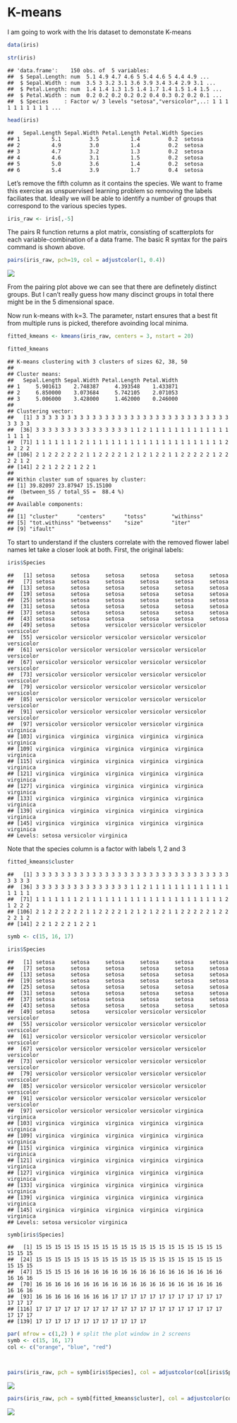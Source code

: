 K-means
================

I am going to work with the Iris dataset to demonstate K-means

``` r
data(iris)

str(iris)
```

    ## 'data.frame':    150 obs. of  5 variables:
    ##  $ Sepal.Length: num  5.1 4.9 4.7 4.6 5 5.4 4.6 5 4.4 4.9 ...
    ##  $ Sepal.Width : num  3.5 3 3.2 3.1 3.6 3.9 3.4 3.4 2.9 3.1 ...
    ##  $ Petal.Length: num  1.4 1.4 1.3 1.5 1.4 1.7 1.4 1.5 1.4 1.5 ...
    ##  $ Petal.Width : num  0.2 0.2 0.2 0.2 0.2 0.4 0.3 0.2 0.2 0.1 ...
    ##  $ Species     : Factor w/ 3 levels "setosa","versicolor",..: 1 1 1 1 1 1 1 1 1 1 ...

``` r
head(iris)
```

    ##   Sepal.Length Sepal.Width Petal.Length Petal.Width Species
    ## 1          5.1         3.5          1.4         0.2  setosa
    ## 2          4.9         3.0          1.4         0.2  setosa
    ## 3          4.7         3.2          1.3         0.2  setosa
    ## 4          4.6         3.1          1.5         0.2  setosa
    ## 5          5.0         3.6          1.4         0.2  setosa
    ## 6          5.4         3.9          1.7         0.4  setosa

Let’s remove the fifth column as it contains the species. We want to
frame this exercise as unspuervised learning problem so removing the
labels faciliates that. Ideally we will be able to identify a number of
groups that correspond to the various species types.

``` r
iris_raw <- iris[,-5]
```

The pairs R function returns a plot matrix, consisting of scatterplots
for each variable-combination of a data frame. The basic R syntax for
the pairs command is shown above.

``` r
pairs(iris_raw, pch=19, col = adjustcolor(1, 0.4))
```

![](kmeans_files/figure-gfm/unnamed-chunk-5-1.png)<!-- -->

From the pairing plot above we can see that there are definetely
distinct groups. But I can’t really guess how many discinct groups in
total there might be in the 5 dimensional space.

Now run k-means with k=3. The parameter, nstart ensures that a best fit
from multiple runs is picked, therefore avoinding local minima.

``` r
fitted_kmeans <- kmeans(iris_raw, centers = 3, nstart = 20)
```

``` r
fitted_kmeans
```

    ## K-means clustering with 3 clusters of sizes 62, 38, 50
    ## 
    ## Cluster means:
    ##   Sepal.Length Sepal.Width Petal.Length Petal.Width
    ## 1     5.901613    2.748387     4.393548    1.433871
    ## 2     6.850000    3.073684     5.742105    2.071053
    ## 3     5.006000    3.428000     1.462000    0.246000
    ## 
    ## Clustering vector:
    ##   [1] 3 3 3 3 3 3 3 3 3 3 3 3 3 3 3 3 3 3 3 3 3 3 3 3 3 3 3 3 3 3 3 3 3 3 3
    ##  [36] 3 3 3 3 3 3 3 3 3 3 3 3 3 3 3 1 1 2 1 1 1 1 1 1 1 1 1 1 1 1 1 1 1 1 1
    ##  [71] 1 1 1 1 1 1 1 2 1 1 1 1 1 1 1 1 1 1 1 1 1 1 1 1 1 1 1 1 1 1 2 1 2 2 2
    ## [106] 2 1 2 2 2 2 2 2 1 1 2 2 2 2 1 2 1 2 1 2 2 1 1 2 2 2 2 2 1 2 2 2 2 1 2
    ## [141] 2 2 1 2 2 2 1 2 2 1
    ## 
    ## Within cluster sum of squares by cluster:
    ## [1] 39.82097 23.87947 15.15100
    ##  (between_SS / total_SS =  88.4 %)
    ## 
    ## Available components:
    ## 
    ## [1] "cluster"      "centers"      "totss"        "withinss"    
    ## [5] "tot.withinss" "betweenss"    "size"         "iter"        
    ## [9] "ifault"

To start to understand if the clusters correlate with the removed flower
label names let take a closer look at both. First, the original labels:

``` r
iris$Species
```

    ##   [1] setosa     setosa     setosa     setosa     setosa     setosa    
    ##   [7] setosa     setosa     setosa     setosa     setosa     setosa    
    ##  [13] setosa     setosa     setosa     setosa     setosa     setosa    
    ##  [19] setosa     setosa     setosa     setosa     setosa     setosa    
    ##  [25] setosa     setosa     setosa     setosa     setosa     setosa    
    ##  [31] setosa     setosa     setosa     setosa     setosa     setosa    
    ##  [37] setosa     setosa     setosa     setosa     setosa     setosa    
    ##  [43] setosa     setosa     setosa     setosa     setosa     setosa    
    ##  [49] setosa     setosa     versicolor versicolor versicolor versicolor
    ##  [55] versicolor versicolor versicolor versicolor versicolor versicolor
    ##  [61] versicolor versicolor versicolor versicolor versicolor versicolor
    ##  [67] versicolor versicolor versicolor versicolor versicolor versicolor
    ##  [73] versicolor versicolor versicolor versicolor versicolor versicolor
    ##  [79] versicolor versicolor versicolor versicolor versicolor versicolor
    ##  [85] versicolor versicolor versicolor versicolor versicolor versicolor
    ##  [91] versicolor versicolor versicolor versicolor versicolor versicolor
    ##  [97] versicolor versicolor versicolor versicolor virginica  virginica 
    ## [103] virginica  virginica  virginica  virginica  virginica  virginica 
    ## [109] virginica  virginica  virginica  virginica  virginica  virginica 
    ## [115] virginica  virginica  virginica  virginica  virginica  virginica 
    ## [121] virginica  virginica  virginica  virginica  virginica  virginica 
    ## [127] virginica  virginica  virginica  virginica  virginica  virginica 
    ## [133] virginica  virginica  virginica  virginica  virginica  virginica 
    ## [139] virginica  virginica  virginica  virginica  virginica  virginica 
    ## [145] virginica  virginica  virginica  virginica  virginica  virginica 
    ## Levels: setosa versicolor virginica

Note that the species column is a factor with labels 1, 2 and 3

``` r
fitted_kmeans$cluster
```

    ##   [1] 3 3 3 3 3 3 3 3 3 3 3 3 3 3 3 3 3 3 3 3 3 3 3 3 3 3 3 3 3 3 3 3 3 3 3
    ##  [36] 3 3 3 3 3 3 3 3 3 3 3 3 3 3 3 1 1 2 1 1 1 1 1 1 1 1 1 1 1 1 1 1 1 1 1
    ##  [71] 1 1 1 1 1 1 1 2 1 1 1 1 1 1 1 1 1 1 1 1 1 1 1 1 1 1 1 1 1 1 2 1 2 2 2
    ## [106] 2 1 2 2 2 2 2 2 1 1 2 2 2 2 1 2 1 2 1 2 2 1 1 2 2 2 2 2 1 2 2 2 2 1 2
    ## [141] 2 2 1 2 2 2 1 2 2 1

``` r
symb <- c(15, 16, 17)

iris$Species
```

    ##   [1] setosa     setosa     setosa     setosa     setosa     setosa    
    ##   [7] setosa     setosa     setosa     setosa     setosa     setosa    
    ##  [13] setosa     setosa     setosa     setosa     setosa     setosa    
    ##  [19] setosa     setosa     setosa     setosa     setosa     setosa    
    ##  [25] setosa     setosa     setosa     setosa     setosa     setosa    
    ##  [31] setosa     setosa     setosa     setosa     setosa     setosa    
    ##  [37] setosa     setosa     setosa     setosa     setosa     setosa    
    ##  [43] setosa     setosa     setosa     setosa     setosa     setosa    
    ##  [49] setosa     setosa     versicolor versicolor versicolor versicolor
    ##  [55] versicolor versicolor versicolor versicolor versicolor versicolor
    ##  [61] versicolor versicolor versicolor versicolor versicolor versicolor
    ##  [67] versicolor versicolor versicolor versicolor versicolor versicolor
    ##  [73] versicolor versicolor versicolor versicolor versicolor versicolor
    ##  [79] versicolor versicolor versicolor versicolor versicolor versicolor
    ##  [85] versicolor versicolor versicolor versicolor versicolor versicolor
    ##  [91] versicolor versicolor versicolor versicolor versicolor versicolor
    ##  [97] versicolor versicolor versicolor versicolor virginica  virginica 
    ## [103] virginica  virginica  virginica  virginica  virginica  virginica 
    ## [109] virginica  virginica  virginica  virginica  virginica  virginica 
    ## [115] virginica  virginica  virginica  virginica  virginica  virginica 
    ## [121] virginica  virginica  virginica  virginica  virginica  virginica 
    ## [127] virginica  virginica  virginica  virginica  virginica  virginica 
    ## [133] virginica  virginica  virginica  virginica  virginica  virginica 
    ## [139] virginica  virginica  virginica  virginica  virginica  virginica 
    ## [145] virginica  virginica  virginica  virginica  virginica  virginica 
    ## Levels: setosa versicolor virginica

``` r
symb[iris$Species]
```

    ##   [1] 15 15 15 15 15 15 15 15 15 15 15 15 15 15 15 15 15 15 15 15 15 15 15
    ##  [24] 15 15 15 15 15 15 15 15 15 15 15 15 15 15 15 15 15 15 15 15 15 15 15
    ##  [47] 15 15 15 15 16 16 16 16 16 16 16 16 16 16 16 16 16 16 16 16 16 16 16
    ##  [70] 16 16 16 16 16 16 16 16 16 16 16 16 16 16 16 16 16 16 16 16 16 16 16
    ##  [93] 16 16 16 16 16 16 16 16 17 17 17 17 17 17 17 17 17 17 17 17 17 17 17
    ## [116] 17 17 17 17 17 17 17 17 17 17 17 17 17 17 17 17 17 17 17 17 17 17 17
    ## [139] 17 17 17 17 17 17 17 17 17 17 17 17

``` r
par( mfrow = c(1,2) ) # split the plot window in 2 screens
symb <- c(15, 16, 17)
col <- c("orange", "blue", "red")



pairs(iris_raw, pch = symb[iris$Species], col = adjustcolor(col[iris$Species], 0.4), main = "Species according to Oringinal Labels")
```

![](kmeans_files/figure-gfm/unnamed-chunk-11-1.png)<!-- -->

``` r
pairs(iris_raw, pch = symb[fitted_kmeans$cluster], col = adjustcolor(col[fitted_kmeans$cluster], 0.4), main = "Clustering result - K = 3")
```

![](kmeans_files/figure-gfm/unnamed-chunk-11-2.png)<!-- -->
